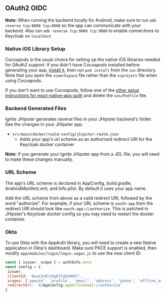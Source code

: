 ## OAuth2 OIDC

**Note:** When running the backend locally for Android, make sure to run `adb reverse tcp:8080 tcp:8080` so the app can communicate with your backend. Also run `adb reverse tcp:9080 tcp:9080` to enable connections to Keycloak on `localhost`
### Native iOS Library Setup

Cocoapods is the usual choice for setting up the native iOS libraries needed for OAuth2 support.  If you didn't have Cocoapods installed before generating your app, [install it](https://guides.cocoapods.org/using/getting-started.html), then run `pod install` from the `ios` directory.  Note that you open the `xcworkspace` file rather than the `xcproject` file when using Cocoapods.  
    
If you don't want to use Cocoapods, follow one of the [other setup instructions for react-native-app-auth](https://github.com/FormidableLabs/react-native-app-auth#ios-setup) and delete the `ios/Podfile` file.

### Backend Generated Files

Ignite JHipster generates several files in your JHipster backend's folder.  See the changes in your JHipster app.
- `src/main/docker/realm-config/jhipster-realm.json`
  - Adds your app's url scheme as an authorized redirect URI for the Keycloak docker container

**Note:** If you generate your Ignite JHipster app from a JDL file, you will need to make these changes manually.
   
### URL Scheme
The app's URL scheme is declared in AppConfig, build.gradle, AndroidManifest.xml, and Info.plist.  By default it uses your app name.

Add the URL scheme from above as a valid redirect URI, followed by the word "authorize".  For example, if your URL scheme is `oauth-app` then the redirect URI
 should look like `oauth-app://authorize`.  This is patched in JHipster's Keycloak docker config so you may need to restart the docker container.
 
### Okta

To use Okta with the AppAuth library, you will need to create a new Native application in Okta's dashboard.  Make sure PKCE support is enabled, then modify `app/modules/login/login.sagas.js` to use the new client ID:

```javascript
const { issuer, scope } = authInfo.data
const config = {
 issuer,
 clientId: '0oai3n8l3dgEIfg5k90h7',
 scopes: ['openid', 'profile', 'email', 'address', 'phone', 'offline_access']
 redirectUrl: `${AppConfig.appUrlScheme}://authorize`
}
```
